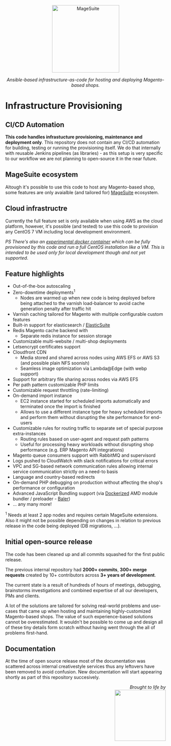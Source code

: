 <p align="center">
  <img alt="MageSuite" width="211" src="https://avatars2.githubusercontent.com/u/56443641?s=200&v=4">
</p>

<p align="center">
  <em>Ansible-based infrastructure-as-code for hosting and deploying Magento-based shops.</em>
</p>

# Infrastructure Provisioning

## CI/CD Automation

**This code handles infrastucture provisioning, maintenance and deployment only**. 
This repository does not contain any CI/CD automation for building, testing or
running the provisioning itself. We do that internally with reusable Jenkins
pipelines (as libraries) - as this setup is very specific to our workflow we are 
not planning to open-source it in the near future.

## MageSuite ecosystem

Altough it's possible to use this code to host any Magento-based shop,
some features are only avaialble (and tailored for) [MageSuite](https://magesuite.io/) ecosystem.

## Cloud infrastructre

Currently the full feature set is only available when using AWS as the cloud platform, however, 
it's possible (and tested) to use this code to provision any CentOS 7 VM including local development environment. 

_PS There's also an [experimental docker container](https://github.com/mageops/docker-centos-systemd) which can 
be fully provisioned by this code and run a full CentOS installation like a VM. This is intended to be used 
only for local development though and not yet supported_.

## Feature highlights

- Out-of-the-box autoscaling
- Zero-downtime deployments<sup>1</sup>
  - Nodes are warmed up when new code is being deployed before being attached
    to the varnish load-balancer to avoid cache generation penalty after traffic hit
- Varnish caching tailored for Magento with multiple configurable custom features
- Built-in support for elasticsearch / [ElasticSuite](https://github.com/Smile-SA/elasticsuite)
- Redis Magento cache backend with 
  - Separate redis instance for session storage 
- Customizable multi-website / multi-shop deployments
- Letsencrypt certificates support
- Cloudfront CDN
  - Media stored and shared across nodes using AWS EFS or AWS S3 (and possible plain NFS soonish)
  - Seamless image optimization via Lambda@Edge (with webp support)
- Support for arbitrary file sharing across nodes via AWS EFS
- Per path pattern customizable PHP limits
- Customizable request throttling (rate-limiting)
- On-demand import instance 
  - EC2 instance started for scheduled imports automatically and terminated
    once the import is finished
  - Allows to use a different instance type for heavy scheduled imports
    and perform them without disrupting the site performance for end-users
- Customizable rules for routing traffic to separate set of special purpose extra-instances
  - Routing rules based on user-agent and request path patterns
  - Useful for processing heavy workloads without disrupting shop performance (e.g. ERP Magento API integrations)
- Magento queue consumers support with RabbitMQ and supervisord
- Logs pushed to CloudWatch with slack notifications for critical errors
- VPC and SG-based network communication rules allowing internal service communication 
  strictly on a need-to basis
- Language and country-based redirects
- On-demand PHP debugging on production without affecting the shop's performance or configuration
- Advanced JavaScript Bundling support (via [Dockerized](https://github.com/mageops/magesuite-baler) AMD module bundler / preloader - [Baler](https://github.com/magento/baler))
- ... any many more!

<sup>1</sup> Needs at least 2 app nodes and requires certain MageSuite extensions. Also it might not be
possible depending on changes in relation to previous release in the code being deployed (DB migrations, ...).

## Initial open-source release

The code has been cleaned up and all commits squashed for the first public release.

The previous internal repository had **2000+ commits**, **300+ merge requests** created by
10+ contributors across **3+ years of development**.

The current state is a result of hundreds of hours of meetings, debugging, brainstorms
investigations and combined expertise of all our developers, PMs and clients. 

A lot of the solutions are tailored for solving real-world problems and use-cases that came
up when hosting and maintaining highly-customized Magento-based shops. The value of such
experience-based solutions cannot be overestimated. It wouldn't be possible to come up and 
design all of these tiny details form scratch without having went through the all of problems first-hand.

## Documentation

At the time of open source release most of the documentation was scattered 
across internal creativestyle services thus any leftovers have been removed 
to avoid confusion. New documentation will start appearing shortly as part 
of this repository succesively.


<p align="right">
<em>Brought to life by</em><br/>
<a href="https://creativestyle.pl">
	<img src="https://images.squarespace-cdn.com/content/59144053ff7c509585045a38/1494845103833-S34MR8ONLUWAXOKQSM7O/CS_logo_colour.png?format=500w&content-type=image%2Fpng" width="160"/>
</a>
</p>
